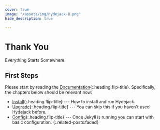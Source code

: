 ```yaml
---
cover: true
image: "/assets/img/hydejack-8.png"
hide_description: true

---
```

# Thank You

Everything Starts Somewhere

## First Steps

Please start by reading the [Documentation](docs/README.md){:.heading.flip-title}.
Specifically, the chapters below should be relevant now:

* [Install](docs/install.md){:.heading.flip-title} --- How to install and run Hydejack.
* [Upgrade](docs/upgrade.md){:.heading.flip-title} --- You can skip this if you haven't used Hydejack before.
* [Config](docs/config.md){:.heading.flip-title} --- Once Jekyll is running you can start with basic configuration.
  {:.related-posts.faded}